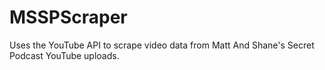 # MSSPScraper
Uses the YouTube API to scrape video data from Matt And Shane's Secret Podcast YouTube uploads.
